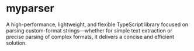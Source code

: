 # myparser
A high-performance, lightweight, and flexible TypeScript library focused on parsing custom-format strings—whether for simple text extraction or precise parsing of complex formats, it delivers a concise and efficient solution.
